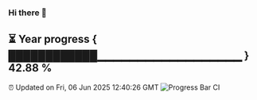 ### Hi there 👋
⏳ Year progress { ████████████▁▁▁▁▁▁▁▁▁▁▁▁▁▁▁▁▁▁ } 42.88 %
---
⏰ Updated on Fri, 06 Jun 2025 12:40:26 GMT
![Progress Bar CI](https://github.com/liununu/liununu/workflows/Progress%20Bar%20CI/badge.svg)
